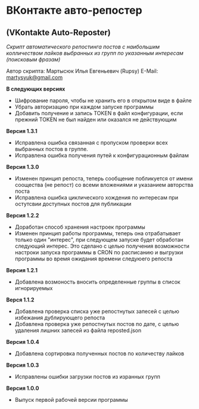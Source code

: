 # ВКонтакте авто-репостер
## (VKontakte Auto-Reposter)
_Скрипт  автоматического  репостинга  постов  с  наибольшим  колличеством лайков выбранных из групп по указанным интересам (поисковым фразам)_

Автор скрипта: Мартысюк Илья Евгеньевич (Rupsy)
E-Mail: martysyuk@gmail.com

__В следующих версиях__
- Шифрование  пароля,  чтобы  не  хранить  его  в  открытом виде в файле
- Убрать авторизацию при каждом запуске программы
- Добавить  получение  и  запись TOKEN в файл конфигурации, если прежний
TOKEN не был найден или оказался не действующим

__Версия 1.3.1__
- Исправлена ошибка связанная с пропуском проверки всех выбранных постов
в группе.
- Исправлена ошибка получения путей к конфигурационным файлам

__Версия 1.3.0__
- Изменен  принцип  репоста,  теперь  сообщение  побликуется   от  имени
соощества (не репост) со всеми вложениями и указанием авторства поста
- Исправлена ошибка циклического хождения  по  интересам  при  остутсвии
доступных постов для публикации

__Версия 1.2.2__
- Доработан способ хранения настроек программы
- Изменен принцип работы программы,  теперь она отрабатывает только один
"интерес",  при следующем запуске будет обработан следующий интерес. Это
сделано с целью получения возможности настроки запуска программы  в CRON
по расписанию  и  выгрузки программы во время ожидания времени следуюего
репоста

__Версия 1.2.1__
- Добавлена возмоность вносить определенные группы в список игнорируемых

__Верся 1.1.2__
- Добавлена проверка списка  уже  репостнутых запесей  с целью избежания
дублирующего репоста
- Добавлена проверка  уже  репостнутых  постов по дате, с целью удаления
лишних запесей из файла reposted.json

__Версия 1.0.4__
- Добавлена сортировка полученных постов по количеству лайков

__Версия 1.0.3__
- Исправлены ошибки загрузки постов из изранных групп

__Версия 1.0.0__
- Выпуск первой рабочей версии программы
